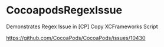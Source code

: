 # CocoapodsRegexIssue
Demonstrates Regex Issue in [CP] Copy XCFrameworks Script


https://github.com/CocoaPods/CocoaPods/issues/10430
